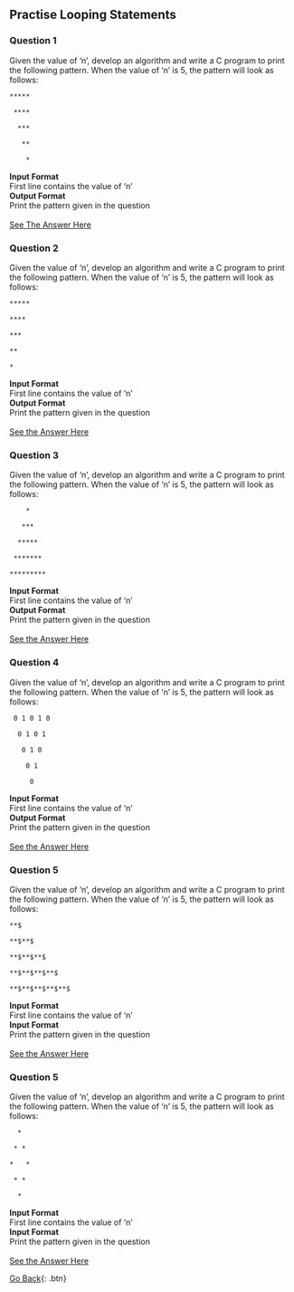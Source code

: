 ## Practise Looping Statements

### Question 1
Given the value of ‘n’, develop an algorithm and write a C program to print the following pattern. When the value of ‘n’ is 5, the pattern will look as follows:
```
*****

 ****

  ***

   **

    *
```
<b>Input Format</b> <br />
First line contains the value of ‘n’<br />
<b>Output Format</b> <br />
Print the pattern given in the question
<br /> <br />
[See The Answer Here](ques1.c)

### Question 2
Given the value of ‘n’, develop an algorithm and write a C program to print the following pattern. When the value of ‘n’ is 5, the pattern will look as follows:
```
*****

****

***

**

*
```

<b>Input Format</b><br />
First line contains the value of ‘n’
<br />
<b>Output Format</b><br />
Print the pattern given in the question
<br /><br />
[See the Answer Here](ques2.c)

### Question 3
Given the value of ‘n’, develop an algorithm and write a C program to print the following pattern. When the value of ‘n’ is 5, the pattern will look as follows:
```
    *

   ***

  *****

 *******

*********
```

<b>Input Format</b><br />
First line contains the value of ‘n’
<br />
<b>Output Format</b><br />
Print the pattern given in the question
<br /><br />
[See the Answer Here](ques3.c)

### Question 4
Given the value of ‘n’, develop an algorithm and write a C program to print the following pattern. When the value of ‘n’ is 5, the pattern will look as follows:
```
 0 1 0 1 0

  0 1 0 1

   0 1 0

    0 1

     0
```

<b>Input Format</b><br />
First line contains the value of ‘n’
<br />
<b>Output Format</b><br />
Print the pattern given in the question
<br /><br />
[See the Answer Here](ques4.c)

### Question 5
Given the value of ‘n’, develop an algorithm and write a C program to print the following pattern. When the value of ‘n’ is 5, the pattern will look as follows:
```
**$

**$**$

**$**$**$

**$**$**$**$

**$**$**$**$**$
```

<b>Input Format</b><br />
First line contains the value of ‘n’
<br />
<b>Input Format</b><br />
Print the pattern given in the question
<br /><br />
[See the Answer Here](ques5.c)

### Question 5
Given the value of ‘n’, develop an algorithm and write a C program to print the following pattern. When the value of ‘n’ is 5, the pattern will look as follows:
```
  *

 * *

*   *

 * *

  *
```

<b>Input Format</b><br />
First line contains the value of ‘n’
<br />
<b>Input Format</b><br />
Print the pattern given in the question
<br /><br />
[See the Answer Here](ques5.c)

[Go Back](./..){: .btn}